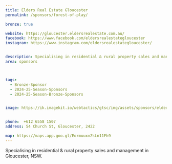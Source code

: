 ```yaml
---
title: Elders Real Estate Gloucester
permalink: /sponsors/forest-of-play/

bronze: true

website: https://gloucester.eldersrealestate.com.au/
facebook: https://www.facebook.com/eldersrealestategloucester
instagram: https://www.instagram.com/eldersrealestategloucester/


description: Specialising in residential & rural property sales and management in Gloucester, NSW.
area: sponsors



tags:
  - Bronze-Sponsor
  - 2024-25-Season-Sponsors
  - 2024-25-Season-Bronze-Sponsors


image: https://ik.imagekit.io/webtactics/gtsc/img/assets/sponsors/elders-gloucester-400x400.jpg


phone: 	+612 6558 1507
address: 54 Church St, Gloucester, 2422

map: https://maps.app.goo.gl/EormuuxvZsLn11Fh9
---
```




Specialising in residential & rural property sales and management in Gloucester, NSW.
